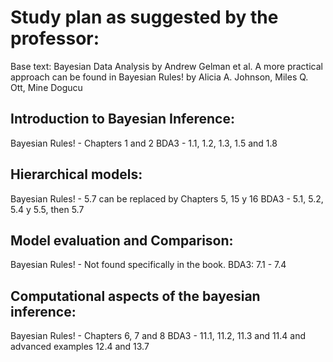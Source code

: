 # Study plan as suggested by the professor:
Base text: Bayesian Data Analysis by Andrew Gelman et al.
A more practical approach can be found in Bayesian Rules! by Alicia A. Johnson, Miles Q. Ott, Mine Dogucu

## Introduction to Bayesian Inference:
Bayesian Rules! - Chapters 1 and 2
BDA3 - 1.1, 1.2, 1.3, 1.5 and 1.8

## Hierarchical models:
Bayesian Rules! - 5.7 can be replaced by Chapters 5, 15 y 16
BDA3 - 5.1, 5.2, 5.4 y 5.5, then 5.7


## Model evaluation and Comparison:
Bayesian Rules! - Not found specifically in the book.
BDA3: 7.1 - 7.4


## Computational aspects of the bayesian inference:
Bayesian Rules! - Chapters 6, 7 and 8
BDA3 - 11.1, 11.2, 11.3 and 11.4 and advanced examples 12.4 and 13.7
